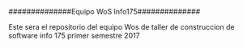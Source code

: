 ##############Equipo WoS Info175##############

Este sera el repositorio del equipo Wos de taller de construccion de software
info 175 primer semestre 2017

